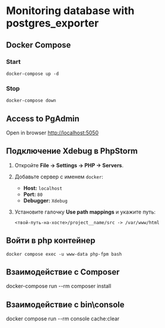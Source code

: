 # Monitoring database with postgres_exporter

## Docker Compose
### Start
```shell
docker-compose up -d
```

### Stop
```shell
docker-compose down
```

## Access to PgAdmin
Open in browser [http://localhost:5050](http://localhost:5050)

## Подключение Xdebug в PhpStorm

1. Откройте **File -> Settings -> PHP -> Servers**.
2. Добавьте сервер с именем `docker`:
    - **Host:** `localhost`
    - **Port:** `80`
    - **Debugger:** `Xdebug`
3. Установите галочку **Use path mappings** и укажите путь:

   ```
   <твой-путь-на-хосте>/project__name/src -> /var/www/html
   ```
## Войти в php контейнер
```shell
docker compose exec -u www-data php-fpm bash
```
## Взаимодействие с Composer
docker-compose run --rm composer install

## Взаимодействие с bin\console
docker compose run --rm console cache:clear